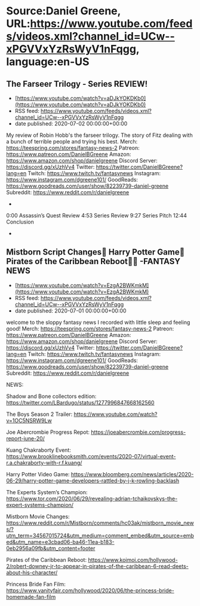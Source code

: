 # Source:Daniel Greene, URL:https://www.youtube.com/feeds/videos.xml?channel_id=UCw--xPGVVxYzRsWyV1nFqgg, language:en-US

## The Farseer Trilogy - Series REVIEW!
 - [https://www.youtube.com/watch?v=aDJkYOKDKb0](https://www.youtube.com/watch?v=aDJkYOKDKb0)
 - RSS feed: https://www.youtube.com/feeds/videos.xml?channel_id=UCw--xPGVVxYzRsWyV1nFqgg
 - date published: 2020-07-02 00:00:00+00:00

My review of Robin Hobb's the farseer trilogy. The story of Fitz dealing with a bunch of terrible people and trying his best. 
Merch: https://teespring.com/stores/fantasy-news-2
Patreon: https://www.patreon.com/DanielBGreene
Amazon: https://www.amazon.com/shop/danielgreene
Discord Server: https://discord.gg/xUzhVv4
Twitter: https://twitter.com/DanielBGreene?lang=en
Twitch: https://www.twitch.tv/fantasynews
Instagram: https://www.instagram.com/dgreene101/
GoodReads: https://www.goodreads.com/user/show/82239739-daniel-greene
Subreddit: https://www.reddit.com/r/danielgreene

-

0:00 Assassin’s Quest Review
4:53 Series Review
9:27 Series Pitch 
12:44 Conclusion 

-

## Mistborn Script Changes📜  Harry Potter Game🧙  Pirates of the Caribbean Reboot🏴‍☠️ -FANTASY NEWS
 - [https://www.youtube.com/watch?v=EzgA2BWKmkM](https://www.youtube.com/watch?v=EzgA2BWKmkM)
 - RSS feed: https://www.youtube.com/feeds/videos.xml?channel_id=UCw--xPGVVxYzRsWyV1nFqgg
 - date published: 2020-07-01 00:00:00+00:00

welcome to the sloppy fantasy news I recorded with little sleep and feeling good! 
Merch: https://teespring.com/stores/fantasy-news-2
Patreon: https://www.patreon.com/DanielBGreene
Amazon: https://www.amazon.com/shop/danielgreene
Discord Server: https://discord.gg/xUzhVv4
Twitter: https://twitter.com/DanielBGreene?lang=en
Twitch: https://www.twitch.tv/fantasynews
Instagram: https://www.instagram.com/dgreene101/
GoodReads: https://www.goodreads.com/user/show/82239739-daniel-greene
Subreddit: https://www.reddit.com/r/danielgreene

NEWS: 

Shadow and Bone collectors edition: https://twitter.com/LBardugo/status/1277996847668162560

The Boys Season 2 Trailer: https://www.youtube.com/watch?v=1OC5NSRW9Lw

Joe Abercrombie Progress Repot: https://joeabercrombie.com/progress-report-june-20/

Kuang Chakraborty Event: https://www.brooklinebooksmith.com/events/2020-07/virtual-event-r.a.chakraborty-with-r.f.kuang/

Harry Potter Video Game: https://www.bloomberg.com/news/articles/2020-06-29/harry-potter-game-developers-rattled-by-j-k-rowling-backlash

The Experts System’s Champion: https://www.tor.com/2020/06/29/revealing-adrian-tchaikovskys-the-expert-systems-champion/

Mistborn Movie Changes: https://www.reddit.com/r/Mistborn/comments/hc03ak/mistborn_movie_news/?utm_term=34567015724&utm_medium=comment_embed&utm_source=embed&utm_name=e3cbad06-ba46-11ea-b183-0eb2956a09fb&utm_content=footer

Pirates of the Caribbean Reboot: https://www.koimoi.com/hollywood-2/robert-downey-jr-to-appear-in-pirates-of-the-caribbean-6-read-deets-about-his-character/

Princess Bride Fan Film: https://www.vanityfair.com/hollywood/2020/06/the-princess-bride-homemade-fan-film

